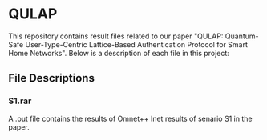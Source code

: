 # QULAP
This repository contains result files related to our paper "QULAP: Quantum-Safe User-Type-Centric Lattice-Based Authentication Protocol for Smart Home Networks". Below is a description of each file in this project:

## File Descriptions

### S1.rar

A .out file contains the results of Omnet++ Inet results of senario S1 in the paper.
